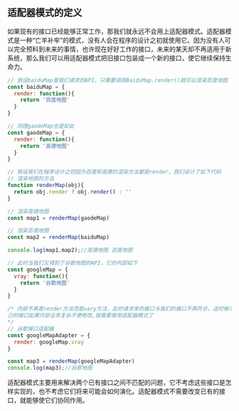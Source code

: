 ## 适配器模式的定义

如果现有的接口已经能够正常工作，那我们就永远不会用上适配器模式。适配器模式是一种“亡羊补牢”的模式，没有人会在程序的设计之初就使用它。因为没有人可以完全预料到未来的事情，也许现在好好工作的接口，未来的某天却不再适用于新系统，那么我们可以用适配器模式把旧接口包装成一个新的接口，使它继续保持生命力。

```javascript
// 假设baiduMap是我们请求的API，只需要调用BaiduMap.render()就可以渲染百度地图
const baiduMap = {
  render: function(){
    return '百度地图'
  }
}

// 同理gaodeMap也是如此
const gaodeMap = {
  render: function(){
    return '高德地图'
  }
}

// 假设我们在程序设计之初因为百度和高德的渲染方法都是render，我们设计了如下代码
// 渲染地图的方法
function renderMap(obj){
  return obj.render ? obj.render() : ''
}

// 渲染高德地图
const map1 = renderMap(gaodeMap)

// 渲染百度地图
const map2 = renderMap(baiduMap)

console.log(map1,map2);//高德地图 百度地图

// 此时当我们又得到了谷歌地图的API，它的内部如下
const googleMap = {
  vray: function(){
    return '谷歌地图'
  }
}

/* 内部不再是render方法而是vary方法，此时请求来的接口与我们的接口不再符合，这时候不能改请求过来的接口（一般不行），自
己的接口如果内部业务复杂不便修改,就需要使用适配器模式了
*/
// 谷歌接口适配器
const googleMapAdapter = {
  render: googleMap.vray
}

const map3 = renderMap(googleMapAdapter)
console.log(map3);//谷歌地图
```

适配器模式主要用来解决两个已有接口之间不匹配的问题，它不考虑这些接口是怎样实现的，也不考虑它们将来可能会如何演化。适配器模式不需要改变已有的接口，就能够使它们协同作用。